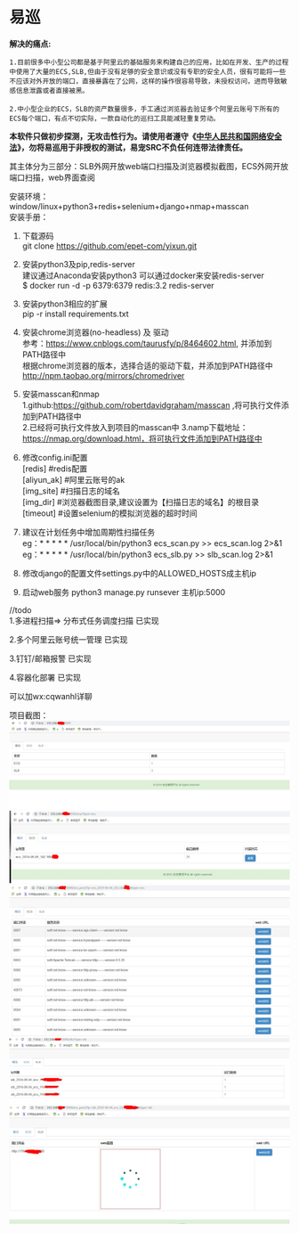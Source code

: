 # 易巡


**解决的痛点:**   

    1.目前很多中小型公司都是基于阿里云的基础服务来构建自己的应用，比如在开发、生产的过程中使用了大量的ECS,SLB,但由于没有足够的安全意识或没有专职的安全人员，很有可能将一些不应该对外开放的端口，直接暴露在了公网，这样的操作很容易导致，未授权访问，进而导致敏感信息泄露或者直接被黑。 
    
    2.中小型企业的ECS，SLB的资产数量很多，手工通过浏览器去验证多个阿里云账号下所有的ECS每个端口，有点不切实际，一款自动化的巡扫工具能减轻重复劳动。  

**本软件只做初步探测，无攻击性行为。请使用者遵守《[中华人民共和国网络安全法](http://www.npc.gov.cn/npc/xinwen/2016-11/07/content_2001605.htm)》，勿将易巡用于非授权的测试，易宠SRC不负任何连带法律责任。**  

其主体分为三部分：SLB外网开放web端口扫描及浏览器模拟截图，ECS外网开放端口扫描，web界面查阅

安装环境： window/linux+python3+redis+selenium+django+nmap+masscan  
安装手册：   
1. 下载源码  
   git clone https://github.com/epet-com/yixun.git  
   
2. 安装python3及pip,redis-server  
   建议通过Anaconda安装python3
   可以通过docker来安装redis-server  
   $ docker  run -d -p 6379:6379 redis:3.2 redis-server  
   
3. 安装python3相应的扩展    
  pip -r install requirements.txt   
  
4. 安装chrome浏览器(no-headless) 及 驱动  
    参考：https://www.cnblogs.com/taurusfy/p/8464602.html, 并添加到PATH路径中  
    根据chrome浏览器的版本，选择合适的驱动下载，并添加到PATH路径中  
    http://npm.taobao.org/mirrors/chromedriver  
    
5. 安装masscan和nmap
    1.github:https://github.com/robertdavidgraham/masscan ,将可执行文件添加到PATH路径中   
    2.已经将可执行文件放入到项目的masscan中
    3.namp下载地址：https://nmap.org/download.html，将可执行文件添加到PATH路径中
    
6. 修改config.ini配置  
    [redis]     #redis配置  
    [aliyun_ak] #阿里云账号的ak  
    [img_site]  #扫描日志的域名  
    [img_dir]   #浏览器截图目录,建议设置为【扫描日志的域名】的根目录  
    [timeout]   #设置selenium的模拟浏览器的超时时间  
    
7. 建议在计划任务中增加周期性扫描任务    
  eg：* * * * * /usr/local/bin/python3 ecs_scan.py      >> ecs_scan.log 2>&1  
  eg：* * * * * /usr/local/bin/python3 ecs_slb.py       >> slb_scan.log 2>&1
  
8. 修改django的配置文件settings.py中的ALLOWED_HOSTS成主机ip

9. 启动web服务
   python3 manage.py runsever 主机ip:5000
 
 //todo   
 1.多进程扫描=> 分布式任务调度扫描  已实现
 
 2.多个阿里云账号统一管理  已实现
 
 3.钉钉/邮箱报警  已实现
 
 4.容器化部署 已实现
 
 可以加wx:cqwanhl详聊
 
 项目截图：
 ![image](images/1.jpg)
  ![image](images/2.jpg)
   ![image](images/3.jpg)
    ![image](images/4.jpg)
     ![image](images/5.jpg)
